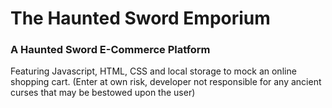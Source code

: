 # The Haunted Sword Emporium
### A Haunted Sword E-Commerce Platform

Featuring Javascript, HTML, CSS and local storage to mock an online shopping cart.
(Enter at own risk, developer not responsible for any ancient curses that may be bestowed upon the user)
